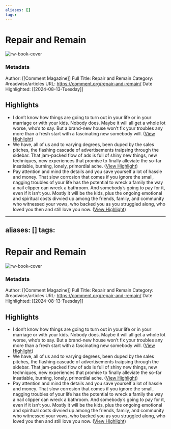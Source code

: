 ```yaml
---
aliases: []
tags:
---
```

# Repair and Remain

![rw-book-cover](https://comment.org/wp-content/uploads/2022/04/repair-and-remain1.jpg)
### Metadata
Author: [[Comment Magazine]]
Full Title: Repair and Remain
Category: #readwise/articles
URL: https://comment.org/repair-and-remain/
Date Highlighted: [[2024-08-13-Tuesday]]

## Highlights
- I don’t know how things are going to turn out in your life or in your marriage or with your kids. Nobody does. Maybe it will all get a whole lot worse, who’s to say. But a brand-new house won’t fix your troubles any more than a fresh start with a fascinating new somebody will. ([View Highlight](https://read.readwise.io/read/01j564k8t8cc60zqmdc9ex5547))
- We have, all of us and to varying degrees, been duped by the sales pitches, the flashing cascade of advertisements traipsing through the sidebar. That jam-packed flow of ads is full of shiny new things, new techniques, new experiences that promise to finally alleviate the so-far insatiable, burning, lonely, primordial ache. ([View Highlight](https://read.readwise.io/read/01j564g3ya30rw2gffx7entb93))
- Pay attention and mind the details and you save yourself a lot of hassle and money. That slow corrosion that comes if you ignore the small, nagging troubles of your life has the potential to wreck a family the way a nail clipper can wreck a bathroom. And somebody’s going to pay for it, even if it isn’t you. Mostly it will be the kids, plus the ongoing emotional and spiritual costs divvied up among the friends, family, and community who witnessed your vows, who backed you as you struggled along, who loved you then and still love you now. ([View Highlight](https://read.readwise.io/read/01j564sqpptndt0j9e7hr8qzt6))
---
aliases: []
tags:
---
# Repair and Remain

![rw-book-cover](https://comment.org/wp-content/uploads/2022/04/repair-and-remain1.jpg)
### Metadata
Author: [[Comment Magazine]]
Full Title: Repair and Remain
Category: #readwise/articles
URL: https://comment.org/repair-and-remain/
Date Highlighted: [[2024-08-13-Tuesday]]

## Highlights
- I don’t know how things are going to turn out in your life or in your marriage or with your kids. Nobody does. Maybe it will all get a whole lot worse, who’s to say. But a brand-new house won’t fix your troubles any more than a fresh start with a fascinating new somebody will. ([View Highlight](https://read.readwise.io/read/01j564k8t8cc60zqmdc9ex5547))
- We have, all of us and to varying degrees, been duped by the sales pitches, the flashing cascade of advertisements traipsing through the sidebar. That jam-packed flow of ads is full of shiny new things, new techniques, new experiences that promise to finally alleviate the so-far insatiable, burning, lonely, primordial ache. ([View Highlight](https://read.readwise.io/read/01j564g3ya30rw2gffx7entb93))
- Pay attention and mind the details and you save yourself a lot of hassle and money. That slow corrosion that comes if you ignore the small, nagging troubles of your life has the potential to wreck a family the way a nail clipper can wreck a bathroom. And somebody’s going to pay for it, even if it isn’t you. Mostly it will be the kids, plus the ongoing emotional and spiritual costs divvied up among the friends, family, and community who witnessed your vows, who backed you as you struggled along, who loved you then and still love you now. ([View Highlight](https://read.readwise.io/read/01j564sqpptndt0j9e7hr8qzt6))


